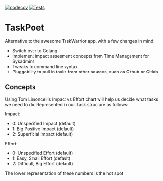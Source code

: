 [![codecov](https://codecov.io/gh/drewstinnett/taskpoet/branch/main/graph/badge.svg?token=06C30FNUO5)](https://codecov.io/gh/drewstinnett/taskpoet)
[![Tests](https://github.com/drewstinnett/taskpoet/actions/workflows/coverage.yml/badge.svg)](https://github.com/drewstinnett/taskpoet/actions/workflows/coverage.yml)
# TaskPoet

Alternative to the awesome TaskWarrior app, with a few changes in mind:

* Switch over to Golang
* Implement impact assesment concepts from Time Management for Sysadmins
* Tweaks to command line syntax
* Pluggability to pull in tasks from other sources, such as Github or Gitlab

## Concepts

Using Tom Limoncellis Impact vs Effort chart will help us decide what tasks we
need to do. Represented in our Task structure as follows:

Impact:
* 0: Unspecified Impact (default)
* 1: Big Positive Impact (default)
* 2: Superficial Impact (default)

Effort:
* 0: Unspecified Effort (default)
* 1: Easy, Small Effort (default)
* 2: Difficult, Big Effort (default)

The lower representation of these numbers is the hot spot